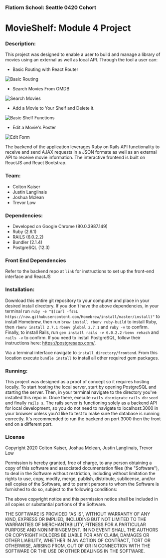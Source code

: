 ### Flatiorn School: Seattle 0420 Cohort
# MovieShelf: Module 4 Project

### Description: 
This project was designed to enable a user to build and manage a library of movies using an external as well as local API. Through the tool a user can:

* Basic Routing with React Router

![Basic Routing](README_assets/movie_shelf_routes.gif)

* Search Movies From OMDB

![Search Movies](README_assets/movie_shelf_library.gif)

* Add a Movie to Your Shelf and Delete it.

![Basic Shelf Functions](README_assets/movie_shelf_add_delete.gif)

* Edit a Movie's Poster

![Edit Form](README_assets/movie_shelf_edit_form.gif)


The backend of the application leverages Ruby on Rails API functionality to receive and send AJAX requests in a JSON formate as well as an external API to receive movie information. The interactive frontend is built on ReactJS and React Bootstrap.

### Team:
* Colton Kaiser
* Justin Langlinais
* Joshua Mclean
* Trevor Low

### Dependencies:
* Developed on Google Chrome (80.0.3987.149)
* Ruby (2.6.1)
* RAILS (6.0.2.2)
* Bundler (2.1.4)
* PostgreSQL (12.3)

### Front End Dependencies
Refer to the backend repo at ```link``` for instructions to set up the front-end interface and ReactJS

### Installation:

Download this entire git repository to your computer and place in your desired install directory. If you don't have the above dependencies, in your terminal run `ruby -e "$(curl -fsSL https://raw.githubusercontent.com/Homebrew/install/master/install)"` to install Homebrew, then run `brew install rbenv ruby-build` to install Ruby, then `rbenv install 2.7.1` `rbenv global 2.7.1` and `ruby -v` to confirm. Finally, to install Rails, run `gem install rails -v 6.0.2.2` `rbenv rehash` and `rails -v` to confirm. If you need to install PostgreSQL, follow their instructions here: https://postgresapp.com/.


Via a terminal interface navigate to ```install_directory/frontend```. From this location execute ```bundle install``` to install all other required gem packages. 

### Running:
This project was designed as a proof of concept so it requires hosting locally. To start hosting the local server, start by opening PostgreSQL and starting the server. Then, in your terminal navigate to the directory you've installed this repo in. Once there, execute `rails db:migrate` `rails db:seed` and finally ```rails s```. The rails server is functioning solely as a backend API for local development, so you do not need to navigate to localhost:3000 in your browser unless you'd like to test to make sure the database is running correctly. It's recommended to run the backend on port 3000 then the front end on a different port.

### License
Copyright 2020 Colton Kaiser, Joshua Mclean, Justin Langlinais, Trevor Low

Permission is hereby granted, free of charge, to any person obtaining a copy of this software and associated documentation files (the "Software"), to deal in the Software without restriction, including without limitation the rights to use, copy, modify, merge, publish, distribute, sublicense, and/or sell copies of the Software, and to permit persons to whom the Software is furnished to do so, subject to the following conditions:

The above copyright notice and this permission notice shall be included in all copies or substantial portions of the Software.

THE SOFTWARE IS PROVIDED "AS IS", WITHOUT WARRANTY OF ANY KIND, EXPRESS OR IMPLIED, INCLUDING BUT NOT LIMITED TO THE WARRANTIES OF MERCHANTABILITY, FITNESS FOR A PARTICULAR PURPOSE AND NONINFRINGEMENT. IN NO EVENT SHALL THE AUTHORS OR COPYRIGHT HOLDERS BE LIABLE FOR ANY CLAIM, DAMAGES OR OTHER LIABILITY, WHETHER IN AN ACTION OF CONTRACT, TORT OR OTHERWISE, ARISING FROM, OUT OF OR IN CONNECTION WITH THE SOFTWARE OR THE USE OR OTHER DEALINGS IN THE SOFTWARE.
